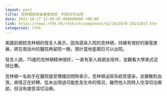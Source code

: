 ```yaml
---
layout: post
title: 克林頓感染後康復良好　料周日可出院
date: 2021-10-17 11:09:07.000000000 +08:00
link: https://news.rthk.hk/rthk/ch/component/k2/1615570-20211017.htm
categories: rthk
---
```


美國前總統克林頓的發言人表示，因為感染入院的克林頓，持續有很好的康復進展，將在南加州的醫院再留院一晚，預計當地星期日可以出院。

發言人說，75歲的克林頓精神很好，一直有家人與朋友陪伴，並觀看大學美式足球比賽。

克林頓一名助手在醫院接受傳媒訪問時表示，克林頓泌尿系統受感染，並擴散到血液，病情正在好轉，從未出現過可能危及生命的情況，雖然他入院時入住深切治療部，但沒有接受深切治療。
